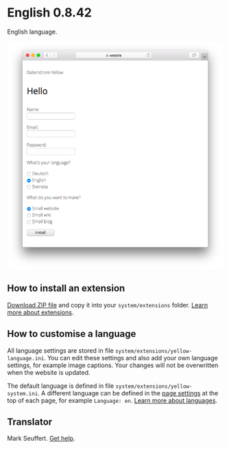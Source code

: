# English 0.8.42

English language.

<p align="center"><img src="english-screenshot.png?raw=true" alt="Screenshot"></p>

## How to install an extension

[Download ZIP file](https://github.com/datenstrom/yellow-extensions/raw/main/downloads/english.zip) and copy it into your `system/extensions` folder. [Learn more about extensions](https://github.com/annaesvensson/yellow-update).

## How to customise a language

All language settings are stored in file `system/extensions/yellow-language.ini`. You can edit these settings and also add your own language settings, for example image captions. Your changes will not be overwritten when the website is updated.

The default language is defined in file `system/extensions/yellow-system.ini`. A different language can be defined in the [page settings](https://github.com/annaesvensson/yellow-core#settings-page) at the top of each page, for example `Language: en`. [Learn more about languages](https://datenstrom.se/yellow/help/how-to-customise-a-language).

## Translator

Mark Seuffert. [Get help](https://datenstrom.se/yellow/help/).
